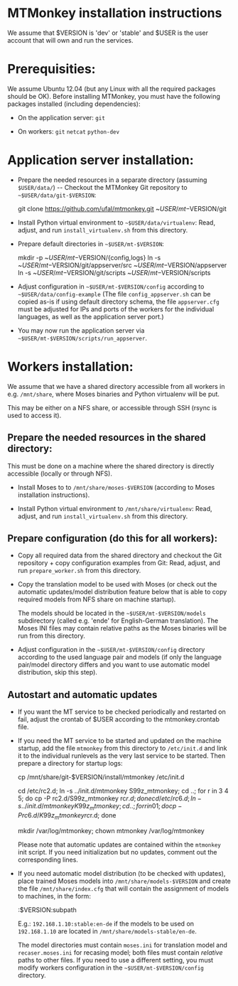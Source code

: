 
MTMonkey installation instructions
==================================

We assume that $VERSION is 'dev' or 'stable' and $USER is the user account
that will own and run the services.

Prerequisities:
========================

We assume Ubuntu 12.04 (but any Linux with all the required packages should be OK).
Before installing MTMonkey, you must have the following packages installed
(including dependencies):

* On the application server: `git`

* On workers: `git` `netcat` `python-dev`


Application server installation:
================================

* Prepare the needed resources in a separate directory (assuming `$USER/data/`) --
  Checkout the MTMonkey Git repository to `~$USER/data/git-$VERSION`:

  git clone https://github.com/ufal/mtmonkey.git ~$USER/mt-$VERSION/git

* Install Python virtual environment to `~$USER/data/virtualenv`:
  Read, adjust, and run `install_virtualenv.sh` from this directory.

* Prepare default directories in `~$USER/mt-$VERSION`:

    mkdir -p ~$USER/mt-$VERSION/{config,logs}
    ln -s ~$USER/mt-$VERSION/git/appserver/src ~$USER/mt-$VERSION/appserver
    ln -s ~$USER/mt-$VERSION/git/scripts ~$USER/mt-$VERSION/scripts

* Adjust configuration in `~$USER/mt-$VERSION/config` according to 
  `~$USER/data/config-example`
  (The file `config_appserver.sh` can be copied as-is if using default directory schema,
  the file `appserver.cfg` must be adjusted for IPs and ports of the workers for the
  individual languages, as well as the application server port.)

* You may now run the application server via `~$USER/mt-$VERSION/scripts/run_appserver`.

Workers installation:
=====================

We assume that we have a shared directory accessible from all workers in e.g. 
`/mnt/share`, where Moses binaries and Python virtualenv will be put. 

This may be either on a NFS share, or accessible through SSH (rsync is used to
access it).

Prepare the needed resources in the shared directory:
-----------------------------------------------------

This must be done on a machine where the shared directory is directly accessible
(locally or through NFS).

* Install Moses to to `/mnt/share/moses-$VERSION` (according to Moses installation
  instructions).

* Install Python virtual environment to `/mnt/share/virtualenv`: 
  Read, adjust, and run `install_virtualenv.sh` from this directory.

Prepare configuration (do this for all workers):
------------------------------------------------

* Copy all required data from the shared directory and checkout the Git 
  repository + copy configuration examples from Git:
  Read, adjust, and run `prepare_worker.sh` from this directory.

* Copy the translation model to be used with Moses (or check out the
  automatic updates/model distribution feature below that is able to copy 
  required models from NFS share on machine startup).

  The models should be located in the `~$USER/mt-$VERSION/models` subdirectory 
  (called e.g. 'ende' for English-German translation).
  The Moses INI files may contain relative paths as the Moses binaries will be
  run from this directory.

* Adjust configuration in the `~$USER/mt-$VERSION/config` directory according
  to the used language pair and models (if only the language pair/model directory
  differs and you want to use automatic model distribution, skip this step).

Autostart and automatic updates
-------------------------------

* If you want the MT service to be checked periodically and restarted on fail,
  adjust the crontab of $USER according to the mtmonkey.crontab file.

* If you need the MT service to be started and updated on the machine startup, 
  add the file `mtmonkey` from this directory to `/etc/init.d` and link it to 
  the individual runlevels as the very last service to be started. Then prepare
  a directory for startup logs:

    cp /mnt/share/git-$VERSION/install/mtmonkey /etc/init.d
    
    cd /etc/rc2.d; ln -s ../init.d/mtmonkey S99z_mtmonkey; 
    cd ..; for r in 3 4 5; do cp -P rc2.d/S99z_mtmonkey rc$r.d; done
    cd /etc/rc6.d; ln -s ../init.d/mtmonkey K99z_mtmonkey; 
    cd ..; for r in 0 1; do cp -P rc6.d/K99z_mtmonkey rc$r.d; done
    
    mkdir /var/log/mtmonkey; chown mtmonkey /var/log/mtmonkey

  Please note that automatic updates are contained within the `mtmonkey` init
  script. If you need initialization but no updates, comment out the corresponding
  lines.

* If you need automatic model distribution (to be checked with updates), place
  trained Moses models into `/mnt/share/models-$VERSION` and create the file
  `/mnt/share/index.cfg` that will contain the assignment of models to
  machines, in the form:

    <IP-or-hostname>:$VERSION:subpath

  E.g.: `192.168.1.10:stable:en-de` if the models to be used on `192.168.1.10`
  are located in `/mnt/share/models-stable/en-de`. 

  The model directories must contain `moses.ini` for translation model and 
  `recaser.moses.ini` for recasing  model; both files must contain 
  *relative* paths to other files. If you need to use a different setting, you
  must modify workers configuration in the `~$USER/mt-$VERSION/config` directory.


